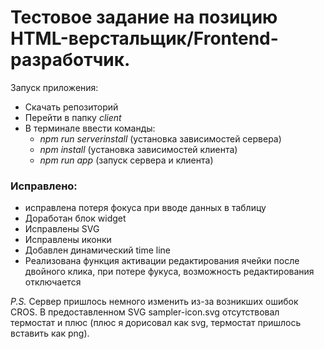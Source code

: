 # Тестовое задание на позицию HTML-верстальщик/Frontend-разработчик.

Запуск приложения:
* Скачать репозиторий
* Перейти в папку *client*
* В терминале ввести команды:
  + *npm run serverinstall* (установка зависимостей сервера)
  + *npm install* (установка зависимостей клиента)
  + *npm run app* (запуск сервера и клиента)

### Исправлено:
- исправлена потеря фокуса при вводе данных в таблицу
- Доработан блок widget
- Исправлены SVG
- Исправлены иконки
- Добавлен динамический time line
- Реализована функция активации редактирования ячейки после двойного клика, при потере фукуса, возможность редактирования отключается

*P.S.* Сервер пришлось немного изменить из-за возникших ошибок CROS. 
В предоставленном SVG sampler-icon.svg отсутствовал термостат и плюс (плюс я дорисовал как svg, термостат пришлось вставить как png).
